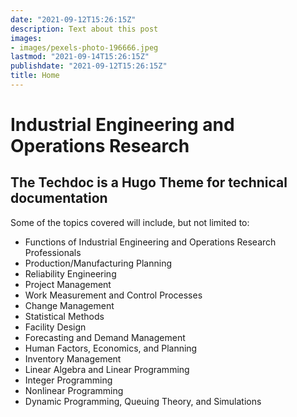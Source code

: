 ```yaml
---
date: "2021-09-12T15:26:15Z"
description: Text about this post
images:
- images/pexels-photo-196666.jpeg
lastmod: "2021-09-14T15:26:15Z"
publishdate: "2021-09-12T15:26:15Z"
title: Home
---
```


# Industrial Engineering and Operations Research

## The Techdoc is a Hugo Theme for technical documentation

Some of the topics covered will include, but not limited to:

* Functions of Industrial Engineering and Operations Research Professionals
* Production/Manufacturing Planning
* Reliability Engineering
* Project Management
* Work Measurement and Control Processes
* Change Management
* Statistical Methods
* Facility Design
* Forecasting and Demand Management
* Human Factors, Economics, and Planning
* Inventory Management
* Linear Algebra and Linear Programming
* Integer Programming
* Nonlinear Programming
* Dynamic Programming, Queuing Theory, and Simulations